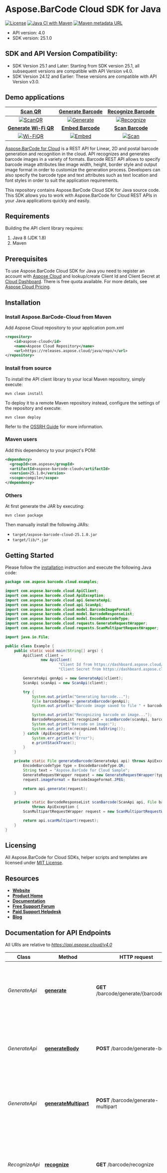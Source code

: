 # Aspose.BarCode Cloud SDK for Java

[![License](https://img.shields.io/github/license/aspose-barcode-cloud/aspose-barcode-cloud-java)](LICENSE)
[![Java CI with Maven](https://github.com/aspose-barcode-cloud/aspose-barcode-cloud-java/actions/workflows/maven.yml/badge.svg?branch=main)](https://github.com/aspose-barcode-cloud/aspose-barcode-cloud-java/actions/workflows/maven.yml)
[![Maven metadata URL](https://img.shields.io/maven-metadata/v?metadataUrl=https%3A%2F%2Freleases.aspose.cloud%2Fjava%2Frepo%2Fcom%2Faspose%2Faspose-barcode-cloud%2Fmaven-metadata.xml)](https://releases.aspose.cloud/java/repo/com/aspose/aspose-barcode-cloud/)

- API version: 4.0
- SDK version: 25.1.0

## SDK and API Version Compatibility:

- SDK Version 25.1 and Later: Starting from SDK version 25.1, all subsequent versions are compatible with API Version v4.0.
- SDK Version 24.12 and Earlier: These versions are compatible with API Version v3.0.

## Demo applications

[Scan QR](https://products.aspose.app/barcode/scanqr) | [Generate Barcode](https://products.aspose.app/barcode/generate) | [Recognize Barcode](https://products.aspose.app/barcode/recognize)
:---: | :---: | :---:
[![ScanQR](https://products.aspose.app/barcode/scanqr/img/aspose_scanqr-app-48.png)](https://products.aspose.app/barcode/scanqr) | [![Generate](https://products.aspose.app/barcode/generate/img/aspose_generate-app-48.png)](https://products.aspose.app/barcode/generate) | [![Recognize](https://products.aspose.app/barcode/recognize/img/aspose_recognize-app-48.png)](https://products.aspose.app/barcode/recognize)
[**Generate Wi-Fi QR**](https://products.aspose.app/barcode/wifi-qr) | [**Embed Barcode**](https://products.aspose.app/barcode/embed) | [**Scan Barcode**](https://products.aspose.app/barcode/scan)
[![Wi-FiQR](https://products.aspose.app/barcode/embed/img/aspose_wifi-qr-app-48.png)](https://products.aspose.app/barcode/wifi-qr) | [![Embed](https://products.aspose.app/barcode/embed/img/aspose_embed-app-48.png)](https://products.aspose.app/barcode/embed) | [![Scan](https://products.aspose.app/barcode/embed/img/aspose_scan-app-48.png)](https://products.aspose.app/barcode/scan)

[Aspose.BarCode for Cloud](https://products.aspose.cloud/barcode/) is a REST API for Linear, 2D and postal barcode generation and recognition in the cloud. API recognizes and generates barcode images in a variety of formats. Barcode REST API allows to specify barcode image attributes like image width, height, border style and output image format in order to customize the generation process. Developers can also specify the barcode type and text attributes such as text location and font styles in order to suit the application requirements.

This repository contains Aspose.BarCode Cloud SDK for Java source code. This SDK allows you to work with Aspose.BarCode for Cloud REST APIs in your Java applications quickly and easily.

## Requirements

Building the API client library requires:

1. Java 8 (JDK 1.8)
2. Maven

## Prerequisites

To use Aspose.BarCode Cloud SDK for Java you need to register an account with [Aspose Cloud](https://www.aspose.cloud) and lookup/create Client Id and Client Secret at [Cloud Dashboard](https://dashboard.aspose.cloud/applications). There is free quota available. For more details, see [Aspose Cloud Pricing](https://purchase.aspose.cloud/).

## Installation

### Install Aspose.BarCode-Cloud from Maven

Add Aspose Cloud repository to your application pom.xml

```xml
<repository>
    <id>aspose-cloud</id>
    <name>Aspose Cloud Repository</name>
    <url>https://releases.aspose.cloud/java/repo/</url>
</repository>
```

### Install from source

To install the API client library to your local Maven repository, simply execute:

```shell
mvn clean install
```

To deploy it to a remote Maven repository instead, configure the settings of the repository and execute:

```shell
mvn clean deploy
```

Refer to the [OSSRH Guide](http://central.sonatype.org/pages/ossrh-guide.html) for more information.

### Maven users

Add this dependency to your project's POM:

```xml
<dependency>
  <groupId>com.aspose</groupId>
  <artifactId>aspose-barcode-cloud</artifactId>
  <version>25.1.0</version>
  <scope>compile</scope>
</dependency>
```

### Others

At first generate the JAR by executing:

```shell
mvn clean package
```

Then manually install the following JARs:

- `target/aspose-barcode-cloud-25.1.0.jar`
- `target/lib/*.jar`

## Getting Started

Please follow the [installation](#installation) instruction and execute the following Java code:

```java
package com.aspose.barcode.cloud.examples;

import com.aspose.barcode.cloud.ApiClient;
import com.aspose.barcode.cloud.ApiException;
import com.aspose.barcode.cloud.api.GenerateApi;
import com.aspose.barcode.cloud.api.ScanApi;
import com.aspose.barcode.cloud.model.BarcodeImageFormat;
import com.aspose.barcode.cloud.model.BarcodeResponseList;
import com.aspose.barcode.cloud.model.EncodeBarcodeType;
import com.aspose.barcode.cloud.requests.GenerateRequestWrapper;
import com.aspose.barcode.cloud.requests.ScanMultipartRequestWrapper;

import java.io.File;

public class Example {
    public static void main(String[] args) {
        ApiClient client =
                new ApiClient(
                        "Client Id from https://dashboard.aspose.cloud/applications",
                        "Client Secret from https://dashboard.aspose.cloud/applications");

        GenerateApi genApi = new GenerateApi(client);
        ScanApi scanApi = new ScanApi(client);

        try {
            System.out.println("Generating barcode...");
            File barcodeImage = generateBarcode(genApi);
            System.out.println("Barcode image saved to file " + barcodeImage.getAbsolutePath());

            System.out.println("Recognizing barcode on image...");
            BarcodeResponseList recognized = scanBarcode(scanApi, barcodeImage);
            System.out.print("Barcode on image:");
            System.out.println(recognized.toString());
        } catch (ApiException e) {
            System.err.println("Error");
            e.printStackTrace();
        }
    }

    private static File generateBarcode(GenerateApi api) throws ApiException {
        EncodeBarcodeType type = EncodeBarcodeType.QR;
        String text = "Aspose.BarCode for Cloud Sample";
        GenerateRequestWrapper request = new GenerateRequestWrapper(type, text);
        request.imageFormat = BarcodeImageFormat.JPEG;

        return api.generate(request);
    }

    private static BarcodeResponseList scanBarcode(ScanApi api, File barcodeImage)
            throws ApiException {
        ScanMultipartRequestWrapper request = new ScanMultipartRequestWrapper(barcodeImage);

        return api.scanMultipart(request);
    }
}

```

## Licensing

All Aspose.BarCode for Cloud SDKs, helper scripts and templates are licensed under [MIT License](LICENSE).

## Resources

- [**Website**](https://www.aspose.cloud)
- [**Product Home**](https://products.aspose.cloud/barcode/)
- [**Documentation**](https://docs.aspose.cloud/barcode/)
- [**Free Support Forum**](https://forum.aspose.cloud/c/barcode)
- [**Paid Support Helpdesk**](https://helpdesk.aspose.cloud/)
- [**Blog**](https://blog.aspose.cloud/categories/aspose.barcode-cloud-product-family/)

## Documentation for API Endpoints

All URIs are relative to *<https://api.aspose.cloud/v4.0>*

Class | Method | HTTP request | Description
----- | ------ | ------------ | -----------
*GenerateApi* | [**generate**](docs/GenerateApi.md#generate) | **GET** /barcode/generate/{barcodeType} | Generate barcode using GET request with parameters in route and query string.
*GenerateApi* | [**generateBody**](docs/GenerateApi.md#generateBody) | **POST** /barcode/generate-body | Generate barcode using POST request with parameters in body in json or xml format.
*GenerateApi* | [**generateMultipart**](docs/GenerateApi.md#generateMultipart) | **POST** /barcode/generate-multipart | Generate barcode using POST request with parameters in multipart form.
*RecognizeApi* | [**recognize**](docs/RecognizeApi.md#recognize) | **GET** /barcode/recognize | Recognize barcode from file on server using GET requests with parameters in route and query string.
*RecognizeApi* | [**recognizeBase64**](docs/RecognizeApi.md#recognizeBase64) | **POST** /barcode/recognize-body | Recognize barcode from file in request body using POST requests with parameters in body in json or xml format.
*RecognizeApi* | [**recognizeMultipart**](docs/RecognizeApi.md#recognizeMultipart) | **POST** /barcode/recognize-multipart | Recognize barcode from file in request body using POST requests with parameters in multipart form.
*ScanApi* | [**scan**](docs/ScanApi.md#scan) | **GET** /barcode/scan | Scan barcode from file on server using GET requests with parameter in query string.
*ScanApi* | [**scanBase64**](docs/ScanApi.md#scanBase64) | **POST** /barcode/scan-body | Scan barcode from file in request body using POST requests with parameter in body in json or xml format.
*ScanApi* | [**scanMultipart**](docs/ScanApi.md#scanMultipart) | **POST** /barcode/scan-multipart | Scan barcode from file in request body using POST requests with parameter in multipart form.

## Documentation for Models

- [ApiError](docs/ApiError.md)
- [ApiErrorResponse](docs/ApiErrorResponse.md)
- [BarcodeImageFormat](docs/BarcodeImageFormat.md)
- [BarcodeImageParams](docs/BarcodeImageParams.md)
- [BarcodeResponse](docs/BarcodeResponse.md)
- [BarcodeResponseList](docs/BarcodeResponseList.md)
- [CodeLocation](docs/CodeLocation.md)
- [DecodeBarcodeType](docs/DecodeBarcodeType.md)
- [EncodeBarcodeType](docs/EncodeBarcodeType.md)
- [EncodeData](docs/EncodeData.md)
- [EncodeDataType](docs/EncodeDataType.md)
- [GenerateParams](docs/GenerateParams.md)
- [GraphicsUnit](docs/GraphicsUnit.md)
- [RecognitionImageKind](docs/RecognitionImageKind.md)
- [RecognitionMode](docs/RecognitionMode.md)
- [RecognizeBase64Request](docs/RecognizeBase64Request.md)
- [RegionPoint](docs/RegionPoint.md)
- [ScanBase64Request](docs/ScanBase64Request.md)

## Documentation for Authorization

Authentication schemes defined for the API:

### JWT

- **Type**: OAuth
- **Flow**: application
- **Authorization URL**: <https://id.aspose.cloud/connect/token>

## Recommendation

It's recommended to create an instance of `ApiClient` per thread in a multithreaded environment to avoid any potential issues.

